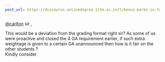 ```yaml
---
post_url: https://discourse.onlinedegree.iitm.ac.in/t/bonus-marks-in-tds-for-jan-25/172246/8
---
```

[@carlton](/u/carlton) sir ,

This would be a deviation from the grading format right sir? As some of us were proactive and closed the 4 GA requirement earlier, if such extra weightage is given to a certain GA unannounced then how is it fair on the other students ?  
Kindly consider